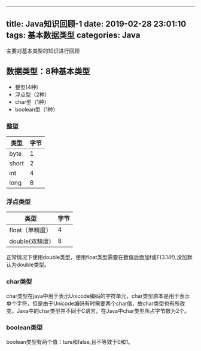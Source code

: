 ﻿
---
title: Java知识回顾-1
date: 2019-02-28 23:01:10
tags: 基本数据类型
categories: Java
---
主要对基本类型的知识进行回顾
## 数据类型：8种基本类型
- 整型(4种)
- 浮点型（2种）
- char型（1种）
- boolean型（1种）

### 整型
|类型|字节|
|---|---|
|byte|1|
|short|2|
|int|4|
|long|8|
### 浮点类型
|类型|字节|
|--|--|
|float（单精度）|4|
|double(双精度)|8|
正常情况下使用double类型，使用float类型需要在数值后面加f或F(3.14f),没加默认为double类型。
### char类型
char类型在java中用于表示Unicode编码的字符单元，char类型原本是用于表示单个字符，但是由于Unicode编码有时需要两个char值，故char类型也有所改变。Java中的char类型并不同于C语言，在Java中char类型所占字节数为2个。
### boolean类型
boolean类型有两个值：ture和false,且不等效于0和1。




